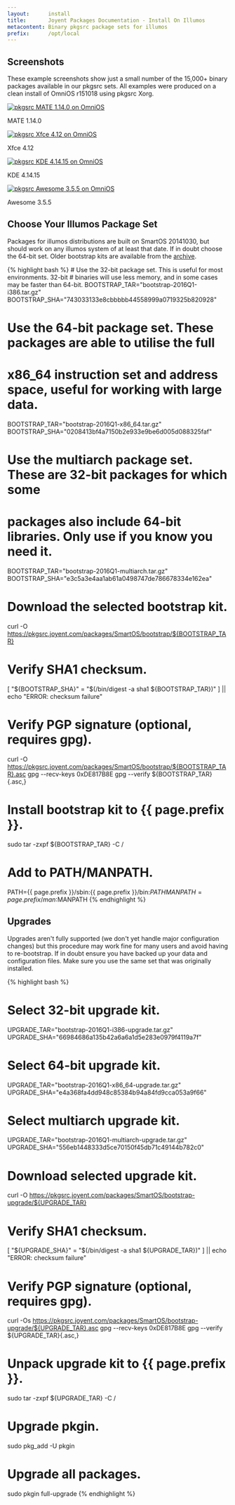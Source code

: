 ```yaml
---
layout:      install
title:       Joyent Packages Documentation - Install On Illumos
metacontent: Binary pkgsrc package sets for illumos
prefix:      /opt/local
---
```


<div class="container">
	<div class="row">
		<div class="col-md-12">
			<h2 class="text-center">Screenshots</h2>
		</div>
	</div>
	<div class="row">
		<div class="col-md-10 col-md-offset-1">
			<p class="lead">
				These example screenshots show just a small number of the 15,000+ binary packages available in our
				pkgsrc sets.  All examples were produced on a clean install of OmniOS r151018 using pkgsrc Xorg.
			</p>
		</div>
	</div>
	<div class="row">
		<div class="col-md-3">
			<a href="/img/illumos-desktop-mate.png">
				<img alt="pkgsrc MATE 1.14.0 on OmniOS" src="/img/illumos-desktop-mate-small.png" class="img-responsive">
			</a>
			<p class="small text-center">
				MATE 1.14.0
			</p>
		</div>
		<div class="col-md-3">
			<a href="/img/illumos-desktop-xfce.png">
				<img alt="pkgsrc Xfce 4.12 on OmniOS" src="/img/illumos-desktop-xfce-small.png" class="img-responsive">
			</a>
			<p class="small text-center">
				Xfce 4.12
			</p>
		</div>
		<div class="col-md-3">
			<a href="/img/illumos-desktop-kde4.png">
				<img alt="pkgsrc KDE 4.14.15 on OmniOS" src="/img/illumos-desktop-kde4-small.png" class="img-responsive">
			</a>
			<p class="small text-center">
				KDE 4.14.15
			</p>
		</div>
		<div class="col-md-3">
			<a href="/img/illumos-desktop-awesome.png">
				<img alt="pkgsrc Awesome 3.5.5 on OmniOS" src="/img/illumos-desktop-awesome-small.png" class="img-responsive">
			</a>
			<p class="small text-center">
				Awesome 3.5.5
			</p>
		</div>
	</div>
	<div class="row">
		<div class="col-md-10 col-md-offset-1">
			<h2 class="text-center">Choose Your Illumos Package Set</h2>
		</div>
	</div>
	<div class="row">
		<div class="col-md-10 col-md-offset-1">
			<p class="lead">
				Packages for illumos distributions are built on SmartOS 20141030, but should work on any illumos
				system of at least that date.  If in doubt choose the 64-bit set.  Older bootstrap kits are
				available from the <a href="https://pkgsrc.joyent.com/packages/SmartOS/bootstrap/">archive</a>.
			</p>
		</div>
	</div>
	<div class="row">
		<div class="col-md-8 col-md-offset-2">
{% highlight bash %}
# Use the 32-bit package set.  This is useful for most environments.  32-bit
# binaries will use less memory, and in some cases may be faster than 64-bit.
BOOTSTRAP_TAR="bootstrap-2016Q1-i386.tar.gz"
BOOTSTRAP_SHA="743033133e8cbbbbb44558999a0719325b820928"

# Use the 64-bit package set.  These packages are able to utilise the full
# x86_64 instruction set and address space, useful for working with large data.
BOOTSTRAP_TAR="bootstrap-2016Q1-x86_64.tar.gz"
BOOTSTRAP_SHA="0208413bf4a7150b2e933e9be6d005d088325faf"

# Use the multiarch package set.  These are 32-bit packages for which some
# packages also include 64-bit libraries.  Only use if you know you need it.
BOOTSTRAP_TAR="bootstrap-2016Q1-multiarch.tar.gz"
BOOTSTRAP_SHA="e3c5a3e4aa1ab61a0498747de786678334e162ea"

# Download the selected bootstrap kit.
curl -O https://pkgsrc.joyent.com/packages/SmartOS/bootstrap/${BOOTSTRAP_TAR}

# Verify SHA1 checksum.
[ "${BOOTSTRAP_SHA}" = "$(/bin/digest -a sha1 ${BOOTSTRAP_TAR})" ] || echo "ERROR: checksum failure"

# Verify PGP signature (optional, requires gpg).
curl -O https://pkgsrc.joyent.com/packages/SmartOS/bootstrap/${BOOTSTRAP_TAR}.asc
gpg --recv-keys 0xDE817B8E
gpg --verify ${BOOTSTRAP_TAR}{.asc,}

# Install bootstrap kit to {{ page.prefix }}.
sudo tar -zxpf ${BOOTSTRAP_TAR} -C /

# Add to PATH/MANPATH.
PATH={{ page.prefix }}/sbin:{{ page.prefix }}/bin:$PATH
MANPATH={{ page.prefix }}/man:$MANPATH
{% endhighlight %}
		</div>
	</div>
	<div class="row">
		<div class="col-md-10 col-md-offset-1">
			<h2 class="text-center">Upgrades</h2>
		</div>
	</div>
	<div class="row">
		<div class="col-md-10 col-md-offset-1">
			<p class="lead">
				Upgrades aren't fully supported (we don't yet handle major configuration changes) but this
				procedure may work fine for many users and avoid having to re-bootstrap.  If in doubt ensure
				you have backed up your data and configuration files.  Make sure you use the same set that
				was originally installed.
			</p>
		</div>
	</div>
	<div class="row">
		<div class="col-md-8 col-md-offset-2">
{% highlight bash %}
# Select 32-bit upgrade kit.
UPGRADE_TAR="bootstrap-2016Q1-i386-upgrade.tar.gz"
UPGRADE_SHA="66984686a135b42a6a6a1d5e283e0979f4119a7f"

# Select 64-bit upgrade kit.
UPGRADE_TAR="bootstrap-2016Q1-x86_64-upgrade.tar.gz"
UPGRADE_SHA="e4a368fa4dd948c85384b94a84fd9cca053a9f66"

# Select multiarch upgrade kit.
UPGRADE_TAR="bootstrap-2016Q1-multiarch-upgrade.tar.gz"
UPGRADE_SHA="556eb1448333d5ce70150f45db71c49144b782c0"

# Download selected upgrade kit.
curl -O https://pkgsrc.joyent.com/packages/SmartOS/bootstrap-upgrade/${UPGRADE_TAR}

# Verify SHA1 checksum.
[ "${UPGRADE_SHA}" = "$(/bin/digest -a sha1 ${UPGRADE_TAR})" ] || echo "ERROR: checksum failure"

# Verify PGP signature (optional, requires gpg).
curl -Os https://pkgsrc.joyent.com/packages/SmartOS/bootstrap-upgrade/${UPGRADE_TAR}.asc
gpg --recv-keys 0xDE817B8E
gpg --verify ${UPGRADE_TAR}{.asc,}

# Unpack upgrade kit to {{ page.prefix }}.
sudo tar -zxpf ${UPGRADE_TAR} -C /

# Upgrade pkgin.
sudo pkg_add -U pkgin

# Upgrade all packages.
sudo pkgin full-upgrade
{% endhighlight %}
		</div>
	</div>
</div>

